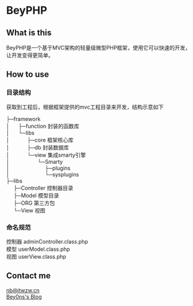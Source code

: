 ﻿BeyPHP
===================================

What is this
-----------------------------------  
  BeyPHP是一个基于MVC架构的轻量级微型PHP框架，使用它可以快速的开发，让开发变得更简单。


How to use
----------------------------------- 
### 目录结构
  获取到工程后，根据框架提供的mvc工程目录来开发，结构示意如下<br /> 

  ├─framework<br /> 
  │  &nbsp;&nbsp;&nbsp;&nbsp;&nbsp;├─function    封装的函数库<br /> 
  │  &nbsp;&nbsp;&nbsp;&nbsp;&nbsp;└─libs<br /> 
  │    &nbsp;&nbsp;&nbsp;&nbsp;&nbsp;  &nbsp;&nbsp;&nbsp;&nbsp;&nbsp;├─core    框架核心库<br /> 
  │    &nbsp;&nbsp;&nbsp;&nbsp;&nbsp;  &nbsp;&nbsp;&nbsp;&nbsp;&nbsp;├─db      封装数据库<br /> 
  │    &nbsp;&nbsp;&nbsp;&nbsp;&nbsp;  &nbsp;&nbsp;&nbsp;&nbsp;&nbsp;└─view    集成smarty引擎<br /> 
  │      &nbsp;&nbsp;&nbsp;&nbsp;&nbsp;   &nbsp;&nbsp;&nbsp;&nbsp;&nbsp; &nbsp;&nbsp;&nbsp;&nbsp;&nbsp;&nbsp;└─Smarty<br /> 
  │      &nbsp;&nbsp;&nbsp;&nbsp;&nbsp;     &nbsp;&nbsp;&nbsp;&nbsp;&nbsp;&nbsp;&nbsp;&nbsp;&nbsp;&nbsp;  &nbsp;&nbsp;&nbsp;&nbsp;&nbsp; ├─plugins<br /> 
  │        &nbsp;&nbsp;&nbsp;&nbsp;&nbsp;   &nbsp;&nbsp;&nbsp;&nbsp;&nbsp;&nbsp;&nbsp;&nbsp;&nbsp;&nbsp;  &nbsp;&nbsp;&nbsp;&nbsp;&nbsp; └─sysplugins<br /> 
  ├─libs<br /> 
    &nbsp;&nbsp;&nbsp;&nbsp;&nbsp;├─Controller  控制器目录<br /> 
    &nbsp;&nbsp;&nbsp;&nbsp; ├─Model       模型目录<br /> 
    &nbsp;&nbsp;&nbsp;&nbsp;&nbsp;├─ORG         第三方包<br /> 
    &nbsp;&nbsp;&nbsp; &nbsp;└─View        视图<br /> 

### 命名规范
   控制器 adminController.class.php<br /> 
   模型   userModel.class.php<br /> 
   视图   userView.class.php<br /> 


Contact me
----------------------------------- 
 nb@itwzw.cn<br /> 
[Bey0ns's Blog](http://www.itwzw.cn)<br /> 
